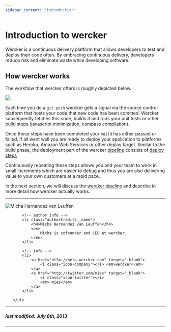 ```yaml
---
sidebar_current: "introduction"
---
```


# Introduction to wercker

Wercker is a continuous delivery platform that allows developers to test and deploy their code often.
By embracing continuous delivery, developers reduce risk and eliminate waste while developing software.

## How wercker works

The workflow that wercker offers is roughly depicted below.

<a href="http://f.cl.ly/items/3E3j34301N3Q1z1t1S2N/wercker_flow.jpg" target="_blank"><img src="http://f.cl.ly/items/3E3j34301N3Q1z1t1S2N/wercker_flow.jpg" ></a>

Each time you do a `git push` wercker gets a signal via the source control platform that hosts your code that new code has been comitted. Wercker subsequently fetches this code, builds it and runs your unit tests or other [build](/articles/steps/builds.html) steps (javascript minimization, compass compilation).

Once these steps have been completed your `build` has either passed or failed. If all went well you are ready to deploy your application to platforms such as Heroku, Amazon Web Services or other deploy target. Similar to the build phase, the deployment part of the wercker [pipeline](/articles/introduction/pipeline.html) consists of [deploy steps](/articles/steps/deploys.html)

Continuously repeating these steps allows you and your team to work in small increments which are easier to debug and thus you are also delivering value to your own customers at a rapid pace.

In the next section, we will discuss the [wercker
pipeline](/articles/introduction/pipeline.html) and describe in more
detail how wercker actually works.


-------

<div class="authorCredits">
    <span class="profile-picture">
        <img src="https://secure.gravatar.com/avatar/d4b19718f9748779d7cf18c6303dc17f?d=identicon&s=192" alt="Micha Hernandez van Leuffen"/>
    </span>
    <ul class="authorCredits">

        <!-- author info -->
        <li class="authorCredits__name">
            <h4>Micha Hernandez van Leuffen</h4>
            <em>
                Micha is cofounder and CEO at wercker.
            </em>
        </li>

        <!-- info -->
        <li>
            <a href="http://beta.wercker.com" target="_blank">
                <i class="icon-company"></i> <em>wercker</em>
            </a>
            <a href="http://twitter.com/mies" target="_blank">
                <i class="icon-twitter"></i>
                <em> mies</em>
            </a>
        </li>

    </ul>
</div>

-------
##### last modified: July 8th, 2013
-------


